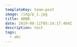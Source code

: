 ```yaml
---
templateKey: team-post
image: /img/p_1.jpg
title: ABBB
date: 2019-08-11T05:14:17.404Z
description: test
tags:
  - abc
---
```


